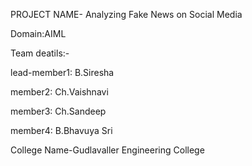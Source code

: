 PROJECT NAME- Analyzing Fake News on Social Media

Domain:AIML

Team deatils:-

lead-member1: B.Siresha

  member2: Ch.Vaishnavi
  
  member3: Ch.Sandeep
  
  member4: B.Bhavuya Sri
  
College Name-Gudlavaller Engineering College
